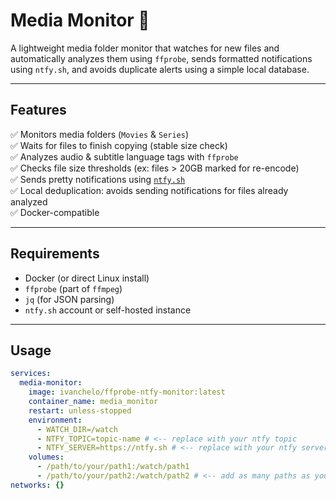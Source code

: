 # Media Monitor 📼

A lightweight media folder monitor that watches for new files and automatically analyzes them using `ffprobe`, sends formatted notifications using `ntfy.sh`, and avoids duplicate alerts using a simple local database.

---

## Features

✅ Monitors media folders (`Movies` & `Series`)  
✅ Waits for files to finish copying (stable size check)  
✅ Analyzes audio & subtitle language tags with `ffprobe`  
✅ Checks file size thresholds (ex: files > 20GB marked for re-encode)  
✅ Sends pretty notifications using [`ntfy.sh`](https://ntfy.sh/)  
✅ Local deduplication: avoids sending notifications for files already analyzed  
✅ Docker-compatible

---

## Requirements

- Docker (or direct Linux install)
- `ffprobe` (part of `ffmpeg`)
- `jq` (for JSON parsing)
- `ntfy.sh` account or self-hosted instance

---

## Usage

```yaml
services:
  media-monitor:
    image: ivanchelo/ffprobe-ntfy-monitor:latest
    container_name: media_monitor
    restart: unless-stopped
    environment:
      - WATCH_DIR=/watch
      - NTFY_TOPIC=topic-name # <-- replace with your ntfy topic
      - NTFY_SERVER=https://ntfy.sh # <-- replace with your ntfy server if self-hosted
    volumes:
      - /path/to/your/path1:/watch/path1
      - /path/to/your/path2:/watch/path2 # <-- add as many paths as you want inside watch and they will all be monitored
networks: {}